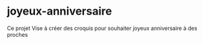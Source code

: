# joyeux-anniversaire
Ce projet Vise à créer des croquis pour souhaiter joyeux anniversaire à des proches
